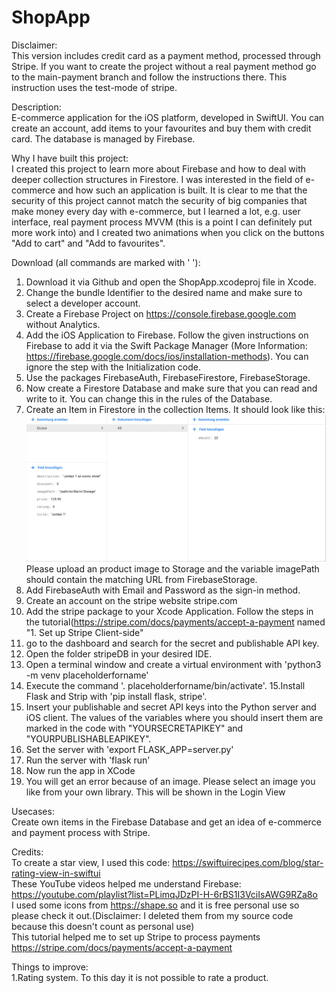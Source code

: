 # ShopApp
Disclaimer:<br/>
This version includes credit card as a payment method, processed through Stripe. If you want to create the project without a real payment method go to the main-payment branch and follow the instructions there. This instruction uses the test-mode of stripe.

Description:<br/>
E-commerce application for the iOS platform, developed in SwiftUI. You can create an account, add items to your favourites and buy them with credit card. The database is managed by Firebase.<br/>

Why I have built this project:<br/>
I created this project to learn more about Firebase and how to deal with deeper collection structures in Firestore. I was interested in the field of e-commerce and how such an application is built. It is clear to me that the security of this project cannot match the security of big companies that make money every day with e-commerce, but I learned a lot, e.g. user interface, real payment process MVVM (this is a point I can definitely put more work into) and I created two animations when you click on the buttons "Add to cart" and "Add to favourites".<br/>

Download (all commands are marked with ' '):<br/>
1. Download it via Github and open the ShopApp.xcodeproj file in Xcode.
2. Change the bundle Identifier to the desired name and make sure to select a developer account.
3. Create a Firebase Project on https://console.firebase.google.com without Analytics.
4. Add the iOS Application to Firebase. Follow the given instructions on Firebase to add it via the Swift Package Manager (More Information: https://firebase.google.com/docs/ios/installation-methods). You can ignore the step with the Initialization code.
5. Use the packages FirebaseAuth, FirebaseFirestore, FirebaseStorage.
6. Now create a Firestore Database and make sure that you can read and write to it. You can change this in the rules of the Database.
7. Create an Item in Firestore in the collection Items. It should look like this: ![](/explanationImage.png) Please upload an product image to Storage and the variable imagePath should contain the matching URL from FirebaseStorage.
8. Add FirebaseAuth with Email and Password as the sign-in method.
9. Create an account on the stripe website stripe.com
10. Add the stripe package to your Xcode Application. Follow the steps in the tutorial(https://stripe.com/docs/payments/accept-a-payment named "1. Set up Stripe Client-side"
11. go to the dashboard and search for the secret and publishable API key.
12. Open the folder stripeDB in your desired IDE.
13. Open a terminal window and create a virtual environment with 'python3 -m venv placeholderforname'
14. Execute the command '. placeholderforname/bin/activate'.
15.Install Flask and Strip with 'pip install flask, stripe'.
16. Insert your publishable and secret API keys into the Python server and iOS client. The values of the variables where you should insert them are marked in the code with "YOURSECRETAPIKEY" and "YOURPUBLISHABLEAPIKEY".
17. Set the server with 'export FLASK_APP=server.py'
18. Run the server with 'flask run'
19. Now run the app in XCode
20. You will get an error because of an image. Please select an image you like from your own library. This will be shown in the Login View

Usecases:<br/>
Create own items in the Firebase Database and get an idea of e-commerce and payment process with Stripe.<br/>

Credits:<br/>
To create a star view, I used this code: https://swiftuirecipes.com/blog/star-rating-view-in-swiftui<br/>
These YouTube videos helped me understand Firebase: https://youtube.com/playlist?list=PLimqJDzPI-H-6rBS1I3VciIsAWG9RZa8o<br/>
I used some icons from https://shape.so and it is free personal use so please check it out.(Disclaimer: I deleted them from my source code because this doesn't count as personal use)<br/>
This tutorial helped me to set up Stripe to process payments https://stripe.com/docs/payments/accept-a-payment<br/>

Things to improve: <br/>
1.Rating system. To this day it is not possible to rate a product.

